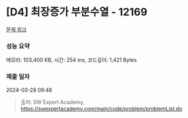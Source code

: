 # [D4] 최장증가 부분수열 - 12169 

[문제 링크](https://swexpertacademy.com/main/code/problem/problemDetail.do?contestProbId=AXpNGlEangMDFAV2) 

### 성능 요약

메모리: 103,400 KB, 시간: 254 ms, 코드길이: 1,421 Bytes

### 제출 일자

2024-03-28 09:48



> 출처: SW Expert Academy, https://swexpertacademy.com/main/code/problem/problemList.do